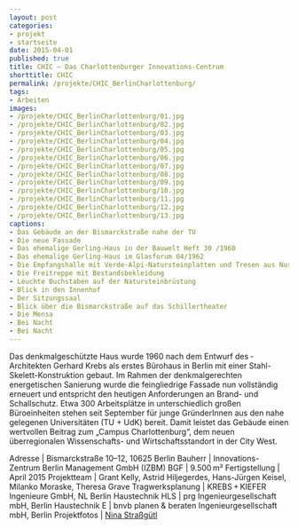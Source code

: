 ```yaml
---
layout: post
categories:
- projekt
- startseite
date: 2015-04-01
published: true
title: CHIC – Das Charlottenburger Innovations-Centrum
shorttitle: CHIC
permalink: /projekte/CHIC_BerlinCharlottenburg/
tags: 
- Arbeiten
images:
- /projekte/CHIC_BerlinCharlottenburg/01.jpg
- /projekte/CHIC_BerlinCharlottenburg/02.jpg
- /projekte/CHIC_BerlinCharlottenburg/03.jpg
- /projekte/CHIC_BerlinCharlottenburg/04.jpg
- /projekte/CHIC_BerlinCharlottenburg/05.jpg
- /projekte/CHIC_BerlinCharlottenburg/06.jpg
- /projekte/CHIC_BerlinCharlottenburg/07.jpg
- /projekte/CHIC_BerlinCharlottenburg/08.jpg
- /projekte/CHIC_BerlinCharlottenburg/09.jpg
- /projekte/CHIC_BerlinCharlottenburg/10.jpg
- /projekte/CHIC_BerlinCharlottenburg/11.jpg
- /projekte/CHIC_BerlinCharlottenburg/12.jpg
- /projekte/CHIC_BerlinCharlottenburg/13.jpg
captions:
- Das Gebäude an der Bismarckstraße nahe der TU
- Die neue Fassade
- Das ehemalige Gerling-Haus in der Bauwelt Heft 30 /1960
- Das ehemalige Gerling-Haus im Glasforum 04/1962
- Die Empfangshalle mit Verde-Alpi-Natursteinplatten und Tresen aus Nussbaum.
- Die Freitreppe mit Bestandsbekleidung
- Leuchte Buchstaben auf der Natursteinbrüstung
- Blick in den Innenhof
- Der Sitzungssaal
- Blick über die Bismarckstraße auf das Schillertheater
- Die Mensa
- Bei Nacht
- Bei Nacht
---
```

Das denkmalgeschützte Haus wurde 1960 nach dem Entwurf des ­Architekten Gerhard Krebs als erstes Bürohaus in Berlin mit einer Stahl-Skelett-Konstruktion gebaut. Im Rahmen der denkmal­gerechten energetischen Sanierung wurde die feingliedrige Fassade nun vollständig erneuert und entspricht den heutigen Anforderungen an Brand- und Schallschutz. Etwa 300 Arbeits­plätze in unterschiedlich großen Büroeinheiten stehen seit September für junge GründerInnen aus den nahe gelegenen Universitäten (TU + UdK) bereit. Damit leistet das Gebäude einen wertvollen Beitrag zum „Campus Charlottenburg“, dem neuen überregionalen Wissenschafts- und Wirtschaftsstandort in der City West.

Adresse	|	Bismarckstraße 10–12, 10625 Berlin
Bauherr	|	Innovations-Zentrum Berlin Management GmbH (IZBM)
BGF		|	9.500 m²
Fertigstellung	|	April 2015
Projektteam	|	Grant Kelly, Astrid Hiljegerdes, Hans-Jürgen Keisel, Milanko Moraske, Theresa Grave
Tragwerksplanung	|	KREBS + KIEFER Ingenieure GmbH, NL Berlin
Haustechnik HLS	|	prg Ingenieurgesellschaft mbH, Berlin
Haustechnik E	|	bnvb planen & beraten Ingenieurgesellschaft mbH, Berlin
Projektfotos	|	[Nina Straßgütl](http://www.ninastrg.de/)